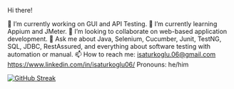 Hi there!

🔭 I’m currently working on GUI and API Testing.
🌱 I’m currently learning Appium and JMeter.
👯 I’m looking to collaborate on web-based application development.
💬 Ask me about Java, Selenium, Cucumber, Junit, TestNG, SQL, JDBC, RestAssured, and everything about software testing with automation or manual.
📫 How to reach me: 
                    isaturkoglu.06@gmail.com
                    https://www.linkedin.com/in/isaturkoglu06/
 Pronouns: he/him



[![GitHub Streak](https://streak-stats.demolab.com/?user=isaturkoglu06)](https://git.io/streak-stats)
